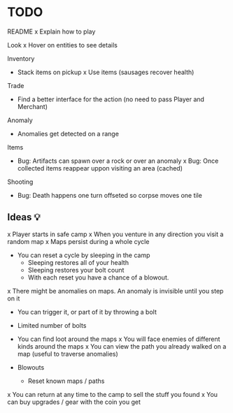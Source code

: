 # TODO

README
x Explain how to play

Look
x Hover on entities to see details

Inventory

- Stack items on pickup
  x Use items (sausages recover health)

Trade

- Find a better interface for the action (no need to pass Player and Merchant)

Anomaly

- Anomalies get detected on a range

Items

- Bug: Artifacts can spawn over a rock or over an anomaly
  x Bug: Once collected items reappear uppon visiting an area (cached)

Shooting

- Bug: Death happens one turn offseted so corpse moves one tile

## Ideas 💡

x Player starts in safe camp
x When you venture in any direction you visit a random map
x Maps persist during a whole cycle

- You can reset a cycle by sleeping in the camp
  - Sleeping restores all of your health
  - Sleeping restores your bolt count
  - With each reset you have a chance of a blowout.

x There might be anomalies on maps. An anomaly is invisible until you step on it

- You can trigger it, or part of it by throwing a bolt
- Limited number of bolts

- You can find loot around the maps
  x You will face enemies of different kinds around the maps
  x You can view the path you already walked on a map (useful to traverse anomalies)

- Blowouts
  - Reset known maps / paths

x You can return at any time to the camp to sell the stuff you found
x You can buy upgrades / gear with the coin you get
